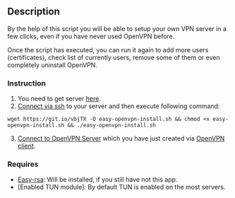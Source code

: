 ## Description
By the help of this script you will be able to setup your own VPN server in a few clicks, even if you have never used OpenVPN before.

Once the script has executed, you can run it again to add more users (certificates), check list of currently users, remove some of them or even completely uninstall OpenVPN.


### Instruction
1. You need to get server [here](https://scaleway.com).
2. [Connect via ssh](https://www.howtogeek.com/311287/how-to-connect-to-an-ssh-server-from-windows-macos-or-linux/) to your server and then execute following command:

`wget https://git.io/vbjTX -O easy-openvpn-install.sh && chmod +x easy-openvpn-install.sh && ./easy-openvpn-install.sh`

3. [Connect to OpenVPN Server](https://openvpn.net/index.php/access-server/docs/admin-guides-sp-859543150/howto-connect-client-configuration.html) which you have just created via [OpenVPN client](https://openvpn.net/index.php/open-source/downloads.html).



### Requires
* [Easy-rsa](https://github.com/OpenVPN/easy-rsa): Will be installed, if you still have not this app.
* [Enabled TUN module]: By default TUN is enabled on the most servers.
